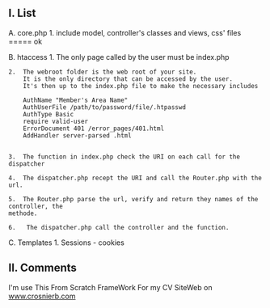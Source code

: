 I. List
------------
A. core.php
    1. include model, controller's classes and views, css' files ===== ok

B. htaccess
    1.  The only page called by the user must be index.php

    2.  The webroot folder is the web root of your site.
        It is the only directory that can be accessed by the user.
        It's then up to the index.php file to make the necessary includes

        AuthName "Member's Area Name"
        AuthUserFile /path/to/password/file/.htpasswd
        AuthType Basic
        require valid-user
        ErrorDocument 401 /error_pages/401.html
        AddHandler server-parsed .html


    3.  The function in index.php check the URI on each call for the dispatcher

    4.  The dispatcher.php recept the URI and call the Router.php with the url.	

    5.  The Router.php parse the url, verify and return they names of the controller, the 	
	methode.

    6.   The dispatcher.php call the controller and the function.


C. Templates
    1.  Sessions - cookies

II. Comments
------------

I'm use This From Scratch FrameWork For my CV SiteWeb on www.crosnierb.com
